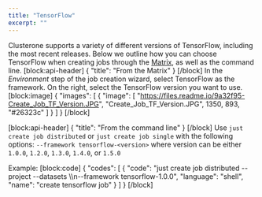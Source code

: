 ```yaml
---
title: "TensorFlow"
excerpt: ""
---
```

Clusterone supports a variety of different versions of TensorFlow, including the most recent releases.  Below we outline how you can choose TensorFlow when creating jobs through the [Matrix](https://clusterone.com/matrix), as well as the command line. 
[block:api-header]
{
  "title": "From the Matrix"
}
[/block]
In the _Environment_ step of the job creation wizard, select TensorFlow as the framework. On the right, select the TensorFlow version you want to use.
[block:image]
{
  "images": [
    {
      "image": [
        "https://files.readme.io/9a32f95-Create_Job_TF_Version.JPG",
        "Create_Job_TF_Version.JPG",
        1350,
        893,
        "#26323c"
      ]
    }
  ]
}
[/block]

[block:api-header]
{
  "title": "From the command line"
}
[/block]
Use `just create job distributed` or `just create job single` with the following options:
 `--framework tensorflow-<version>`
 where version can be either `1.0.0`, `1.2.0`, `1.3.0`, `1.4.0`, or `1.5.0`

Example:
[block:code]
{
  "codes": [
    {
      "code": "just create job distributed --project <project> --datasets <dataset> \\\n--framework tensorflow-1.0.0",
      "language": "shell",
      "name": "create tensorflow job"
    }
  ]
}
[/block]